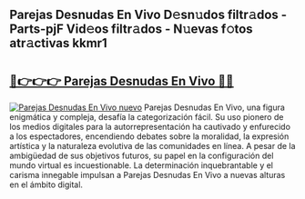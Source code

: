 ## Parejas Desnudas En Vivo D𝚎sn𝚞dos filtr𝚊dos - Parts-pjF Vid𝚎os filtr𝚊dos - N𝚞evas f𝚘tos atr𝚊ctivas kkmr1

# <h2><a href="http://mbbpde.tromn.icu/?c=Parejas+Desnudas+En+Vivo">🔗👉👉👉 Parejas Desnudas En Vivo 🔗🔗</a></h2>

[![Parejas Desnudas En Vivo nuevo](https://i.imgur.com/pEAQMta.gif)](http://mbbpde.tromn.icu/?c=Parejas+Desnudas+En+Vivo)
Parejas Desnudas En Vivo, una figura enigmática y compleja, desafía la categorización fácil. Su uso pionero de los medios digitales para la autorrepresentación ha cautivado y enfurecido a los espectadores, encendiendo debates sobre la moralidad, la expresión artística y la naturaleza evolutiva de las comunidades en línea. A pesar de la ambigüedad de sus objetivos futuros, su papel en la configuración del mundo virtual es incuestionable. La determinación inquebrantable y el carisma innegable impulsan a Parejas Desnudas En Vivo a nuevas alturas en el ámbito digital.
